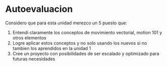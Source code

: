 # Autoevaluacion

Considero que para esta unidad merezco un 5 puesto que:
1. Entendi claramente los conceptos de movimiento vectorial, motion 101 y otros elementos
2. Logre aplicar estos conceptos y no solo usando los nuevos si no tambien los aprendidos en la unidad 1
3. Cree un proyecto con posibilidades de ser escalado y optimizado para futuras necesidades

   
